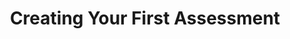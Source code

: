 ---
title: Creating Your First Assessment
redirect_to: https://ucfopen.github.io/Obojobo-Docs/releases/v3.3.2/authors/first_assessment
---